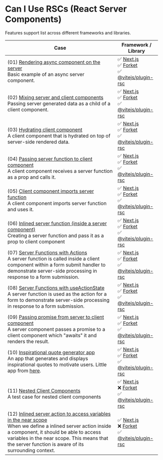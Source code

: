 # Can I Use RSCs (React Server Components)

Features support list across different frameworks and libraries.

| Case | Framework / Library |
| ---- | ---- |
| (01) [Rendering async component on the server](./cases/01)<br />Basic example of an async server component. | ✅ [Next.js](https://nextjs.org/)<br />✅ [Forket](https://github.com/krasimir/forket)<br />✅ [@vitejs/plugin-rsc](https://github.com/vitejs/vite-plugin-react/blob/main/packages/plugin-rsc/README.md) |
| (02) [Mixing server and client components](./cases/02)<br />Passing server generated data as a child of a client component. | ✅ [Next.js](https://nextjs.org/)<br />✅ [Forket](https://github.com/krasimir/forket)<br />✅ [@vitejs/plugin-rsc](https://github.com/vitejs/vite-plugin-react/blob/main/packages/plugin-rsc/README.md) |
| (03) [Hydrating client component](./cases/03)<br />A client component that is hydrated on top of server-side rendered data. | ✅ [Next.js](https://nextjs.org/)<br />✅ [Forket](https://github.com/krasimir/forket)<br />✅ [@vitejs/plugin-rsc](https://github.com/vitejs/vite-plugin-react/blob/main/packages/plugin-rsc/README.md) |
| (04) [Passing server function to client component](./cases/04)<br />A client component receives a server function as a prop and calls it. | ✅ [Next.js](https://nextjs.org/)<br />✅ [Forket](https://github.com/krasimir/forket)<br />✅ [@vitejs/plugin-rsc](https://github.com/vitejs/vite-plugin-react/blob/main/packages/plugin-rsc/README.md) |
| (05) [Client component imports server function](./cases/05)<br />A client component imports server function and uses it. | ✅ [Next.js](https://nextjs.org/)<br />✅ [Forket](https://github.com/krasimir/forket)<br />✅ [@vitejs/plugin-rsc](https://github.com/vitejs/vite-plugin-react/blob/main/packages/plugin-rsc/README.md) |
| (06) [Inlined server function (inside a server component)](./cases/06)<br />Creating a server function and pass it as a prop to client component | ✅ [Next.js](https://nextjs.org/)<br />✅ [Forket](https://github.com/krasimir/forket)<br />✅ [@vitejs/plugin-rsc](https://github.com/vitejs/vite-plugin-react/blob/main/packages/plugin-rsc/README.md) |
| (07) [Server Functions with Actions](./cases/07)<br />A server function is called inside a client component within a form submit handler to demonstrate server-side processing in response to a form submission. | ✅ [Next.js](https://nextjs.org/)<br />✅ [Forket](https://github.com/krasimir/forket)<br />✅ [@vitejs/plugin-rsc](https://github.com/vitejs/vite-plugin-react/blob/main/packages/plugin-rsc/README.md) |
| (08) [Server Functions with useActionState](./cases/08)<br />A server function is used as the action for a form to demonstrate server-side processing in response to a form submission. | ✅ [Next.js](https://nextjs.org/)<br />✅ [Forket](https://github.com/krasimir/forket)<br />✅ [@vitejs/plugin-rsc](https://github.com/vitejs/vite-plugin-react/blob/main/packages/plugin-rsc/README.md) |
| (09) [Passing promise from server to client component](./cases/09)<br />A server component passes a promise to a client component which "awaits" it and renders the result. | ✅ [Next.js](https://nextjs.org/)<br />✅ [Forket](https://github.com/krasimir/forket)<br />✅ [@vitejs/plugin-rsc](https://github.com/vitejs/vite-plugin-react/blob/main/packages/plugin-rsc/README.md) |
| (10) [Inspirational quote generator app](./cases/10)<br />An app that generates and displays inspirational quotes to motivate users. Little app from [here](https://react.dev/reference/rsc/use-client#how-use-client-marks-client-code).  | ✅ [Next.js](https://nextjs.org/)<br />✅ [Forket](https://github.com/krasimir/forket)<br />✅ [@vitejs/plugin-rsc](https://github.com/vitejs/vite-plugin-react/blob/main/packages/plugin-rsc/README.md) |
| (11) [Nested Client Components](./cases/11)<br />A test case for nested client components | ✅ [Next.js](https://nextjs.org/)<br />❌ [Forket](https://github.com/krasimir/forket)<br />✅ [@vitejs/plugin-rsc](https://github.com/vitejs/vite-plugin-react/blob/main/packages/plugin-rsc/README.md) |
| (12) [Inlined server action to access variables in the near scope](./cases/12)<br />When we define a inlined server action inside a component, it should be able to access variables in the near scope. This means that the server function is aware of its surrounding context. | ✅ [Next.js](https://nextjs.org/)<br />❌ [Forket](https://github.com/krasimir/forket)<br />✅ [@vitejs/plugin-rsc](https://github.com/vitejs/vite-plugin-react/blob/main/packages/plugin-rsc/README.md) |



